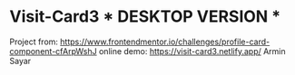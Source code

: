 # Visit-Card3 * DESKTOP VERSION *
Project from:
https://www.frontendmentor.io/challenges/profile-card-component-cfArpWshJ
online demo: https://visit-card3.netlify.app/
Armin Sayar
